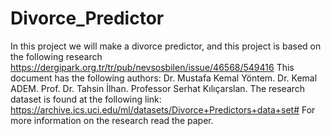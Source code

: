 # Divorce_Predictor

In this project we will make a divorce predictor, and this project is based on the following research
https://dergipark.org.tr/tr/pub/nevsosbilen/issue/46568/549416
This document has the following authors:
Dr. Mustafa Kemal Yöntem.
Dr. Kemal ADEM.
Prof. Dr. Tahsin İlhan.
Professor Serhat Kılıçarslan.
The research dataset is found at the following link:
https://archive.ics.uci.edu/ml/datasets/Divorce+Predictors+data+set#
For more information on the research read the paper.

